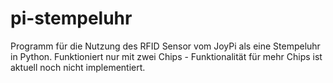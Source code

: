 # pi-stempeluhr
Programm für die Nutzung des RFID Sensor vom JoyPi als eine Stempeluhr in Python.
Funktioniert nur mit zwei Chips - Funktionalität für mehr Chips ist aktuell noch nicht implementiert.

